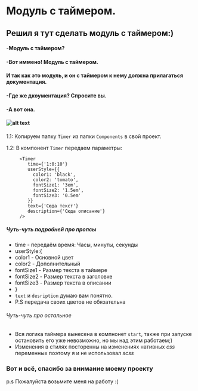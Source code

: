 # Модуль с таймером. 
## Решил я тут сделать модуль с таймером:)
#### -Модуль с таймером?
#### -Вот иммено! Модуль с таймером.

#### И так как это модуль, и он с таймером к нему должна прилагаться документация.
#### -Где же дкоументация? Спросите вы.
#### -А вот она. 
#### ![alt text](https://github.com/kirill303/timer_module/blob/master/src/img/arrowToDown.svg "Arrow to down")



1.1: Копируем папку  ```Timer``` из папки ```Components``` в свой проект.

1.2: В компонент ```Timer``` передаем параметры:

         <Timer
            time={'1:0:10'}
            userStyle={{
              color1: 'black',
              color2: 'tomato',
              fontSize1: '3em',
              fontSize2: '1.5em',
              fontSize3: '0.5em'
            }}
            text={'Сюда текст'}
            description={'Сюда описание'}
         /> 
   
   ##### Чуть-чуть подробней про *пропсы*
   * time - передаём время: Часы, минуты, секунды
   * userStyle:{
   *  color1 - Основной цвет
   *  color2 - Дополнительный
   *  fontSize1 - Размер текста в таймере
   *  fontSize2 - Размер текста в заголовке
   *  fontSize3 - Размер текста в описании
   *  }
   *  `text` и `desription` думаю вам понятно.
   * P.S передача своих цветов не обязательна 
   ###### Чуть-чуть про остальное
   * Вся логика таймера вынесена в компнонет `start`, также при запуске остановить его уже невозможно, но мы над этим работаем;)
   * Изменения в стилях посторенны на изменениях нативных *css* переменных поэтому я и не использовал *scss*

   ### Вот и всё, спасибо за внимание моему проекту
   p.s Пожалуйста возьмите меня на работу :(
